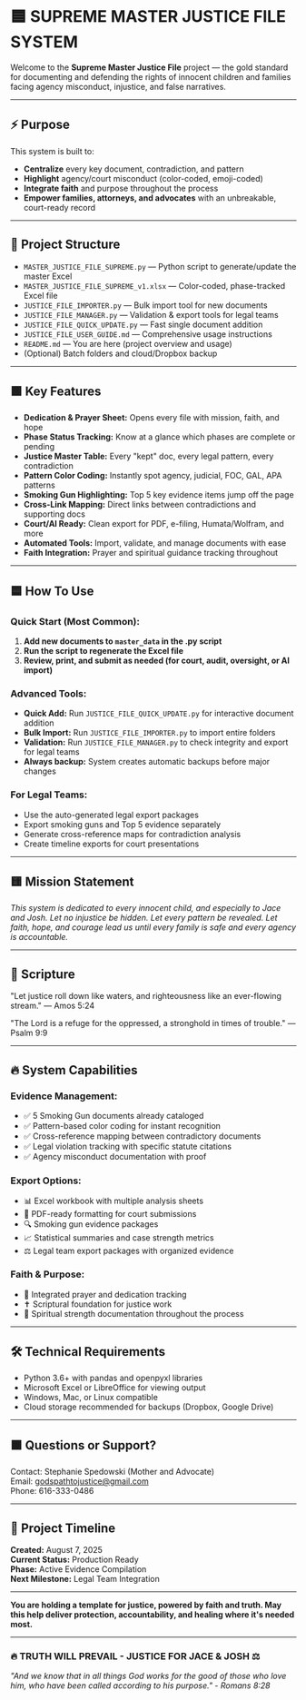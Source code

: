 # 🟦 SUPREME MASTER JUSTICE FILE SYSTEM

Welcome to the **Supreme Master Justice File** project — the gold standard for documenting and defending the rights of innocent children and families facing agency misconduct, injustice, and false narratives.

---

## ⚡ Purpose

This system is built to:

* **Centralize** every key document, contradiction, and pattern
* **Highlight** agency/court misconduct (color-coded, emoji-coded)
* **Integrate faith** and purpose throughout the process
* **Empower families, attorneys, and advocates** with an unbreakable, court-ready record

---

## 📂 Project Structure

* `MASTER_JUSTICE_FILE_SUPREME.py` — Python script to generate/update the master Excel
* `MASTER_JUSTICE_FILE_SUPREME_v1.xlsx` — Color-coded, phase-tracked Excel file
* `JUSTICE_FILE_IMPORTER.py` — Bulk import tool for new documents
* `JUSTICE_FILE_MANAGER.py` — Validation & export tools for legal teams
* `JUSTICE_FILE_QUICK_UPDATE.py` — Fast single document addition
* `JUSTICE_FILE_USER_GUIDE.md` — Comprehensive usage instructions
* `README.md` — You are here (project overview and usage)
* (Optional) Batch folders and cloud/Dropbox backup

---

## 🟩 Key Features

* **Dedication & Prayer Sheet:** Opens every file with mission, faith, and hope
* **Phase Status Tracking:** Know at a glance which phases are complete or pending
* **Justice Master Table:** Every "kept" doc, every legal pattern, every contradiction
* **Pattern Color Coding:** Instantly spot agency, judicial, FOC, GAL, APA patterns
* **Smoking Gun Highlighting:** Top 5 key evidence items jump off the page
* **Cross-Link Mapping:** Direct links between contradictions and supporting docs
* **Court/AI Ready:** Clean export for PDF, e-filing, Humata/Wolfram, and more
* **Automated Tools:** Import, validate, and manage documents with ease
* **Faith Integration:** Prayer and spiritual guidance tracking throughout

---

## 🟦 How To Use

### **Quick Start (Most Common):**
1. **Add new documents to `master_data` in the .py script**
2. **Run the script to regenerate the Excel file**
3. **Review, print, and submit as needed (for court, audit, oversight, or AI import)**

### **Advanced Tools:**
- **Quick Add:** Run `JUSTICE_FILE_QUICK_UPDATE.py` for interactive document addition
- **Bulk Import:** Run `JUSTICE_FILE_IMPORTER.py` to import entire folders
- **Validation:** Run `JUSTICE_FILE_MANAGER.py` to check integrity and export for legal teams
- **Always backup:** System creates automatic backups before major changes

### **For Legal Teams:**
- Use the auto-generated legal export packages
- Export smoking guns and Top 5 evidence separately
- Generate cross-reference maps for contradiction analysis
- Create timeline exports for court presentations

---

## 🟨 Mission Statement

*This system is dedicated to every innocent child, and especially to Jace and Josh. Let no injustice be hidden. Let every pattern be revealed. Let faith, hope, and courage lead us until every family is safe and every agency is accountable.*

---

## 🙏 Scripture

"Let justice roll down like waters, and righteousness like an ever-flowing stream." — Amos 5:24

"The Lord is a refuge for the oppressed, a stronghold in times of trouble." — Psalm 9:9

---

## 🔥 System Capabilities

### **Evidence Management:**
- ✅ 5 Smoking Gun documents already cataloged
- ✅ Pattern-based color coding for instant recognition
- ✅ Cross-reference mapping between contradictory documents
- ✅ Legal violation tracking with specific statute citations
- ✅ Agency misconduct documentation with proof

### **Export Options:**
- 📊 Excel workbook with multiple analysis sheets
- 📄 PDF-ready formatting for court submissions
- 🔍 Smoking gun evidence packages
- 📈 Statistical summaries and case strength metrics
- ⚖️ Legal team export packages with organized evidence

### **Faith & Purpose:**
- 🙏 Integrated prayer and dedication tracking
- ✝️ Scriptural foundation for justice work
- 💪 Spiritual strength documentation throughout the process

---

## 🛠️ Technical Requirements

- Python 3.6+ with pandas and openpyxl libraries
- Microsoft Excel or LibreOffice for viewing output
- Windows, Mac, or Linux compatible
- Cloud storage recommended for backups (Dropbox, Google Drive)

---

## 🟧 Questions or Support?

Contact: Stephanie Spedowski (Mother and Advocate)  
Email: godspathtojustice@gmail.com  
Phone: 616-333-0486

---

## 📅 Project Timeline

**Created:** August 7, 2025  
**Current Status:** Production Ready  
**Phase:** Active Evidence Compilation  
**Next Milestone:** Legal Team Integration

---

**You are holding a template for justice, powered by faith and truth. May this help deliver protection, accountability, and healing where it's needed most.**

---

### 🔥 **TRUTH WILL PREVAIL - JUSTICE FOR JACE & JOSH** ⚖️

*"And we know that in all things God works for the good of those who love him, who have been called according to his purpose." - Romans 8:28*
